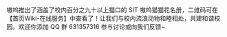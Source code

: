 嗷呜推出了涵盖了校内百分之九十以上猫口的 SIT 嗷呜猫猫花名册，二维码可在【首页Wiki-在线服务】中查看了！让我们与校内流浪动物和睦相处，共建和谐校园。欢迎你添加 QQ 群 631357316 参与讨论或向我们反馈~